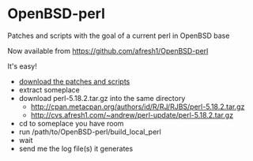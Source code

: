 OpenBSD-perl
============

Patches and scripts with the goal of a current perl in OpenBSD base

Now available from https://github.com/afresh1/OpenBSD-perl

It's easy!

* [download the patches and scripts](https://github.com/afresh1/OpenBSD-perl/archive/master.tar.gz)
* extract someplace
* download perl-5.18.2.tar.gz into the same directory
    * http://cpan.metacpan.org/authors/id/R/RJ/RJBS/perl-5.18.2.tar.gz
    * http://cvs.afresh1.com/~andrew/perl-update/perl-5.18.2.tar.gz
* cd to someplace you have room
* run /path/to/OpenBSD-perl/build_local_perl
* wait
* send me the log file(s) it generates

